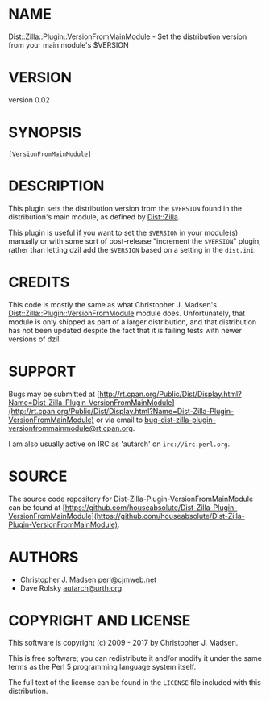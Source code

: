 # NAME

Dist::Zilla::Plugin::VersionFromMainModule - Set the distribution version from your main module's $VERSION

# VERSION

version 0.02

# SYNOPSIS

    [VersionFromMainModule]

# DESCRIPTION

This plugin sets the distribution version from the `$VERSION` found in the
distribution's main module, as defined by [Dist::Zilla](https://metacpan.org/pod/Dist::Zilla).

This plugin is useful if you want to set the `$VERSION` in your module(s)
manually or with some sort of post-release "increment the `$VERSION`" plugin,
rather than letting dzil add the `$VERSION` based on a setting in the
`dist.ini`.

# CREDITS

This code is mostly the same as what Christopher J. Madsen's
[Dist::Zilla::Plugin::VersionFromModule](https://metacpan.org/pod/Dist::Zilla::Plugin::VersionFromModule) module does. Unfortunately, that
module is only shipped as part of a larger distribution, and that distribution
has not been updated despite the fact that it is failing tests with newer
versions of dzil.

# SUPPORT

Bugs may be submitted at [http://rt.cpan.org/Public/Dist/Display.html?Name=Dist-Zilla-Plugin-VersionFromMainModule](http://rt.cpan.org/Public/Dist/Display.html?Name=Dist-Zilla-Plugin-VersionFromMainModule) or via email to [bug-dist-zilla-plugin-versionfrommainmodule@rt.cpan.org](mailto:bug-dist-zilla-plugin-versionfrommainmodule@rt.cpan.org).

I am also usually active on IRC as 'autarch' on `irc://irc.perl.org`.

# SOURCE

The source code repository for Dist-Zilla-Plugin-VersionFromMainModule can be found at [https://github.com/houseabsolute/Dist-Zilla-Plugin-VersionFromMainModule](https://github.com/houseabsolute/Dist-Zilla-Plugin-VersionFromMainModule).

# AUTHORS

- Christopher J. Madsen <perl@cjmweb.net>
- Dave Rolsky <autarch@urth.org>

# COPYRIGHT AND LICENSE

This software is copyright (c) 2009 - 2017 by Christopher J. Madsen.

This is free software; you can redistribute it and/or modify it under
the same terms as the Perl 5 programming language system itself.

The full text of the license can be found in the
`LICENSE` file included with this distribution.
